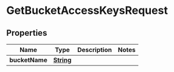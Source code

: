 

# GetBucketAccessKeysRequest


## Properties

| Name | Type | Description | Notes |
|------------ | ------------- | ------------- | -------------|
|**bucketName** | [**String**](String.md) |  |  |



